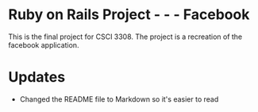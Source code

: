 # Ruby on Rails Project - - - Facebook

This is the final project for CSCI 3308. The project is a recreation of the facebook application.


Updates
=======

 - Changed the README file to Markdown so it's easier to read
